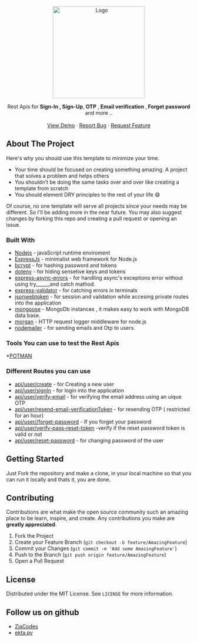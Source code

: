 <!-- PROJECT LOGO -->
<br />
<p align="center">
  <a href="#">
    <img src="https://miro.medium.com/max/440/1*J3G3akaMpUOLegw0p0qthA.png" alt="Logo" width="250px">
  </a>
  </p>

  <p align="center">
    Rest Apis for <b>Sign-In , Sign-Up</b>, <b>OTP</b> ,<b> Email verification </b>,<b> Forget  password </b> and more ..
    <br />
    <br />
    <a href="#">View Demo</a>
    ·
    <a href="#">Report Bug</a>
    ·
    <a href="#">Request Feature</a>
  </p>


<!-- ABOUT THE PROJECT -->
## About The Project

Here's why you should use this template to minimize your time.
* Your time should be focused on creating something amazing. A project that solves a problem and helps others
* You shouldn't be doing the same tasks over and over like creating a template from scratch
* You should element DRY principles to the rest of your life :smile:

Of course, no one template will serve all projects since your needs may be different. 
So I'll be adding more in the near future. You may also suggest changes by forking this repo and creating a pull request or opening an issue. 


### Built With

* [Nodejs]() - javaScript runtime enviroment
* [ExpressJs]() - minimalist web framework for Node.js
* [bcrypt]() - for hashing password and tokens
* [dotenv]() - for hiding sensetive keys and tokens
* [express-async-errors]() - for handling async's exceptions error without using try______and catch mathod. 
* [express-validator]() - for catching errors in terminals
* [jsonwebtoken]() - for session and validation while accesing private routes into the application
* [mongoose]() - MongoDb instances , it makes easy to work with MongoDB data base.
* [morgan]() - HTTP request logger middleware for node.js
* [nodemailer]() - for sending emails and Otp to users.

### Tools You can use to test the Rest Apis
 *[POTMAN]()
 
 ### Different Routes you can use 
 
 * [api/user/create]() - for Creating a new user
 * [api/user/signIn]() - for login into the application
 * [api/user/verify-email]() - for verifying the email address using an uique OTP
 * [api/user/resend-email-verificationToken]() - for resending OTP ( restricted for an hour)
 * [api/user//forget-password]() - If you forget your password
 * [api/user/verify-pass-reset-token]() -verify if the reset password token is valid or not
 * [api/user/reset-password]() - for changing password of the user



<!-- GETTING STARTED -->
## Getting Started

Just Fork the repository and make a clone, in your local machine so that you can run it locally and thats it, you are done.




## Contributing

Contributions are what make the open source community such an amazing place to be learn, inspire, and create. Any contributions you make are **greatly appreciated**.

1. Fork the Project
2. Create your Feature Branch (`git checkout -b feature/AmazingFeature`)
3. Commit your Changes (`git commit -m 'Add some AmazingFeature'`)
4. Push to the Branch (`git push origin feature/AmazingFeature`)
5. Open a Pull Request



<!-- LICENSE -->
## License

Distributed under the MIT License. See `LICENSE` for more information.



<!-- CONTACT -->
## Follow us on github
* [ZiaCodes](https://github.com/ziacodes)
* [ekta.py](https://github.com/ekta-py)








